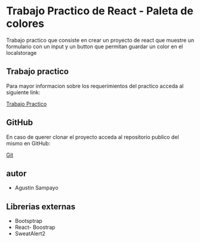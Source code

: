 # Trabajo Practico de React - Paleta de colores

Trabajo practico que consiste en crear un proyecto de react que muestre un formulario con un input y un button que permitan guardar un color en el localstorage

## Trabajo practico

Para mayor informacion sobre los requerimientos del practico acceda al siguiente link:

[Trabajo Practico](https://docs.google.com/document/d/1yFK09NIwbUug5p0M_q1ESPXH4xaCS9sNqzYEOehxoJc/edit#)

## GitHub

En caso de querer clonar el proyecto acceda al repositorio publico del mismo en GitHub:

[Git](https://github.com/agustines82/TpReact6-paletaColores)

## autor

-   Agustin Sampayo

## Librerias externas

-   Bootsptrap
-   React- Boostrap
-   SweatAlert2
